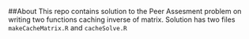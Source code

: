 ##About
This repo contains solution to the Peer Assesment problem on writing two functions caching inverse of matrix.
Solution has two files <code>makeCacheMatrix.R</code> and <code>cacheSolve.R</code>
